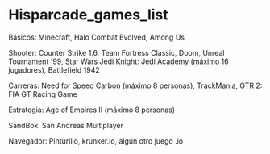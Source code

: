 # Hisparcade_games_list

Básicos: Minecraft, Halo Combat Evolved, Among Us

Shooter: Counter Strike 1.6, Team Fortress Classic, Doom, Unreal Tournament '99, Star Wars Jedi Knight: Jedi Academy (máximo 16 jugadores), Battlefield 1942

Carreras: Need for Speed Carbon (máximo 8 personas), TrackMania, GTR 2: FIA GT Racing Game

Estrategia: Age of Empires II (máximo 8 personas)

SandBox: San Andreas Multiplayer

Navegador: Pinturillo, krunker.io, algún otro juego .io
